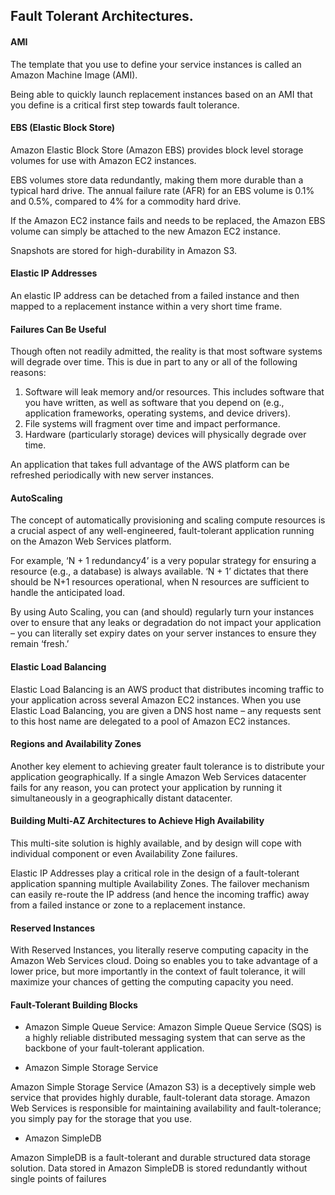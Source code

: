 ## Fault Tolerant Architectures.

#### AMI

The template that you use to define your service instances is called an Amazon Machine Image (AMI).

Being able to quickly launch replacement instances based on an AMI that you define is a critical first step towards fault tolerance.

#### EBS (Elastic Block Store)

Amazon Elastic Block Store (Amazon EBS) provides block level storage volumes for use with Amazon EC2 instances.

EBS volumes store data redundantly, making them more durable than a typical hard drive. The annual failure rate (AFR) for an EBS volume is 0.1% and 0.5%, compared to 4% for a commodity hard drive.

If the Amazon EC2 instance fails and needs to be replaced, the Amazon EBS volume can simply be attached to the new Amazon EC2 instance.

Snapshots are stored for high-durability in Amazon S3.

#### Elastic IP Addresses

An elastic IP address can be detached from a failed instance and then mapped to a replacement instance within a very short time frame.
	
#### Failures Can Be Useful

Though often not readily admitted, the reality is that most software systems will degrade over time. This is due in part to any or all of the following reasons:
  1. Software will leak memory and/or resources. This includes software that you have written, as well as software that you depend on (e.g., application frameworks, operating systems, and device drivers).
  2. File systems will fragment over time and impact performance.
  3. Hardware (particularly storage) devices will physically degrade over time.

An application that takes full advantage of the AWS platform can be refreshed periodically with new server instances.

#### AutoScaling

The concept of automatically provisioning and scaling compute resources is a crucial aspect of any well-engineered, fault-tolerant application running on the Amazon Web Services platform.

For example, ‘N + 1 redundancy4’ is a very popular strategy for ensuring a resource (e.g., a database) is always available. ‘N + 1’ dictates that there should be N+1 resources operational, when N resources are sufficient to handle the anticipated load.


By using Auto Scaling, you can (and should) regularly turn your instances over to ensure that any leaks or degradation do not impact your application – you can literally set expiry dates on your server instances to ensure they remain ‘fresh.’

#### Elastic Load Balancing

Elastic Load Balancing is an AWS product that distributes incoming traffic to your application across several Amazon EC2 instances. When you use Elastic Load Balancing, you are given a DNS host name – any requests sent to this host name are delegated to a pool of Amazon EC2 instances.


#### Regions and Availability Zones

Another key element to achieving greater fault tolerance is to distribute your application geographically. If a single Amazon Web Services datacenter fails for any reason, you can protect your application by running it simultaneously in a geographically distant datacenter.

#### Building Multi-AZ Architectures to Achieve High Availability

This multi-site solution is highly available, and by design will cope with individual component or even Availability Zone failures.


Elastic IP Addresses play a critical role in the design of a fault-tolerant application spanning multiple Availability Zones. The failover mechanism can easily re-route the IP address (and hence the incoming traffic) away from a failed instance or zone to a replacement instance.

#### Reserved Instances

With Reserved Instances, you literally reserve computing capacity in the Amazon Web Services cloud. Doing so enables you to take advantage of a lower price, but more importantly in the context of fault tolerance, it will maximize your chances of getting the computing capacity you need.

#### Fault-Tolerant Building Blocks

- Amazon Simple Queue Service:
Amazon Simple Queue Service (SQS) is a highly reliable distributed messaging system that can serve as the backbone of your fault-tolerant application.

- Amazon Simple Storage Service

Amazon Simple Storage Service (Amazon S3) is a deceptively simple web service that provides highly durable, fault-tolerant data storage. Amazon Web Services is responsible for maintaining availability and fault-tolerance; you simply pay for the storage that you use.

- Amazon SimpleDB

Amazon SimpleDB is a fault-tolerant and durable structured data storage solution. 
Data stored in Amazon SimpleDB is stored redundantly without single points of failures